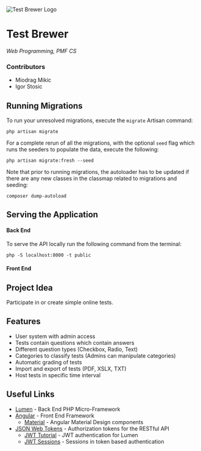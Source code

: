 ![Test Brewer Logo](http://oi64.tinypic.com/1zcfpg5.jpg)

# Test Brewer
*Web Programming, PMF CS*
### Contributors
- Miodrag Mikic
- Igor Stosic

## Running Migrations
To run your unresolved migrations, execute the `migrate` Artisan command:
```console
php artisan migrate
```
For a complete rerun of all the migrations, with the optional `seed` flag which runs the seeders to populate the data, execute the following:
```console
php artisan migrate:fresh --seed
```
Note that prior to running migrations, the autoloader has to be updated if there are any new classes in the classmap related to migrations and seeding:
```console
composer dump-autoload
```

## Serving the Application
#### Back End
To serve the API locally run the following command from the terminal:
```console
php -S localhost:8000 -t public
```

#### Front End

## Project Idea
Participate in or create simple online tests.

## Features
- User system with admin access
- Tests contain questions which contain answers
- Different question types (Checkbox, Radio, Text)
- Categories to classify tests (Admins can manipulate categories)
- Automatic grading of tests
- Import and export of tests (PDF, XSLX, TXT)
- Host tests in specific time interval

## Useful Links
* [Lumen](https://lumen.laravel.com/) - Back End PHP Micro-Framework
* [Angular](https://angular.io/) - Front End Framework
	* [Material](https://material.angular.io/) - Angular Material Design components
* [JSON Web Tokens](https://jwt.io/) - Authorization tokens for the RESTful API
	* [JWT Tutorial](https://medium.com/tech-tajawal/2376fd38d454) - JWT authentication for Lumen
	* [JWT Sessions](https://stackoverflow.com/questions/45445980) - Sessions in token based authentication

